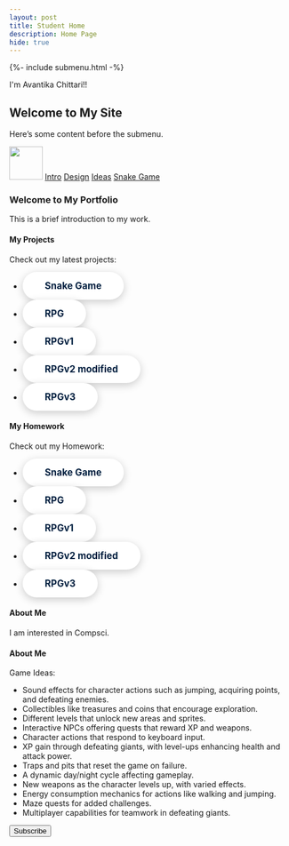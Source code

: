 ```yaml
---
layout: post
title: Student Home
description: Home Page
hide: true
---
```



{%- include submenu.html -%}


I'm Avantika Chittari!!
## Welcome to My Site


Here’s some content before the submenu.


<!-- Begin submenu -->
<div class="submenu">
   <td><img src="{{site.baseurl}}/images/logo.png" height="60" title="Submenu Navigation with direct code" alt=""></td>
       <td><a href="{{site.baseurl}}/nav/intro/intro">Intro</a></td>
       <td><a href="{{site.baseurl}}/nav/design/design">Design</a></td>
       <td><a href="{{site.baseurl}}/nav/ideas">Ideas</a></td>
       <td><a href="{{site.baseurl}}/nav/snake">Snake Game</a></td>
</div>
<!-- End submenu -->




<div>
    <h3>Welcome to My Portfolio</h3>
    <p>This is a brief introduction to my work.</p>
</div>


<div id="mystyle">
    <h4>My Projects</h4>
    <p>Check out my latest projects:</p>
    <ul>
        <li><a href="https://avantikachittari.github.io/Avantika_2025_2/rpg/">Snake Game</a></li>
        <li><a href="https://avantikachittari.github.io/Avantika_2025_2/rpg/">RPG</a></li>
        <li><a href="https://avantikachittari.github.io/Avantika_2025_2/rpgv1/">RPGv1</a></li>
        <li><a href="https://avantikachittari.github.io/Avantika_2025_2/rpgv2/">RPGv2 modified</a></li>
        <li><a href="https://avantikachittari.github.io/Avantika_2025_2/rpgv3/">RPGv3</a></li>
    </ul>
</div>
<div id="mystyle">
    <h4>My Homework</h4>
    <p>Check out my Homework:</p>
    <ul>
        <li><a href="https://avantikachittari.github.io/Avantika_2025_2/rpg/">Snake Game</a></li>
        <li><a href="https://avantikachittari.github.io/Avantika_2025_2/rpg/">RPG</a></li>
        <li><a href="https://avantikachittari.github.io/Avantika_2025_2/rpgv1/">RPGv1</a></li>
        <li><a href="https://avantikachittari.github.io/Avantika_2025_2/rpgv2/">RPGv2 modified</a></li>
        <li><a href="https://avantikachittari.github.io/Avantika_2025_2/rpgv3/">RPGv3</a></li>
    </ul>
</div>

<div>
    <h4>About Me</h4>
    <p>I am interested in Compsci.</p>

</div>
<h4>About Me</h4>
<p>Game Ideas:</p>
<ul>
    <li>Sound effects for character actions such as jumping, acquiring points, and defeating enemies.</li>
    <li>Collectibles like treasures and coins that encourage exploration.</li>
    <li>Different levels that unlock new areas and sprites.</li>
    <li>Interactive NPCs offering quests that reward XP and weapons.</li>
    <li>Character actions that respond to keyboard input.</li>
    <li>XP gain through defeating giants, with level-ups enhancing health and attack power.</li>
    <li>Traps and pits that reset the game on failure.</li>
    <li>A dynamic day/night cycle affecting gameplay.</li>
    <li>New weapons as the character levels up, with varied effects.</li>
    <li>Energy consumption mechanics for actions like walking and jumping.</li>
    <li>Maze quests for added challenges.</li>
    <li>Multiplayer capabilities for teamwork in defeating giants.</li>
</ul>


<div id="mystyle">
    <button onclick="alert('Thank you for pressing this button!')">Subscribe</button>
</div>



<style>
    
    #mystyle a {
        padding: 15px 40px;
        background-color: #fff; /* White button */
        color: #001f3f; /* Navy text */
        text-decoration: none;
        border-radius: 30px;
        font-size: 1.2em;
        font-weight: bold;
        transition: background-color 0.3s ease, transform 0.3s ease;
        box-shadow: 0px 4px 15px rgba(0, 0, 0, 0.2);
        display: inline-block;
    }
    #mystyle a:hover {
        background-color: #f4f4f9; /* Light gray on hover */
        transform: scale(1.05);
    }
</style>

